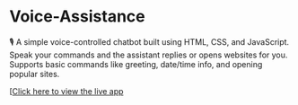 # Voice-Assistance
🎙️ A simple voice-controlled chatbot built using HTML, CSS, and JavaScript. Speak your commands and the assistant replies or opens websites for you. Supports basic commands like greeting, date/time info, and opening popular sites.


[[Click here to view the live app](https://aniruddha797.github.io/Voice-Assistance/)
